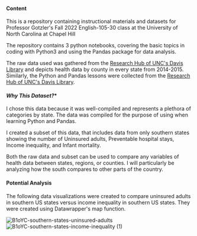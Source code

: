 
#### **Content**
This is a repository containing instructional materials and datasets for Professor Gotzler's Fall 2022 English-105-30 class at the University of North Carolina at Chapel Hill

The repository contains 3 python notebooks, covering the basic topics in coding with Python3 and using the Pandas package for data analysis.

The raw data used was gathered from the [Research Hub of UNC's Davis Library](https://library.unc.edu/data/) and depicts health data by county in every state from 2014-2015. 
Similarly, the Python and Pandas lessons were collected from the [Research Hub of UNC's Davis Library](https://library.unc.edu/data/).

#### *Why This Dataset?**
I chose this data because it was well-compiled and represents a plethora of categories by state. The data was compiled for the purpose of using when learning Python and Pandas.

I created a subset of this data, that includes data from only southern states showing the number of Uninsured adults, Preventable hospital stays, Income inequality, and Infant mortality. 

Both the raw data and subset can be used to compare any variables of health data between states, regions, or counties. I will particularly be analyzing how the south compares to other parts of the country.

#### **Potential Analysis**
The following data visualizations were created to compare uninsured adults in southern US states versus income inequality in southern US states. They were created using Datawrapper's map function.

![B1oYC-southern-states-uninsured-adults](https://user-images.githubusercontent.com/118239397/202872340-2bd2d331-8ecb-4cb3-9cc2-703a1933a366.png)
![B1oYC-southern-states-income-inequality (1)](https://user-images.githubusercontent.com/118239397/202872615-be9c7141-74dd-4187-bd68-bc80b82b02f7.png)
